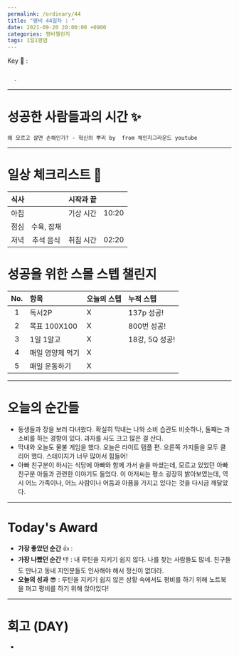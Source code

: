 ```yaml
---
permalink: /ordinary/44
title: "평비 44일차 : "
date: 2021-09-20 20:00:00 +0900
categories: 평비챌린지
tags: 1일1평범
---  
```

Key 🔑 : 
```

  - 
```

---
# 성공한 사람들과의 시간 ✨
`왜 모르고 살면 손해인가? - 혁신의 뿌리 by  from 체인지그라운드 youtube`

---
# 일상 체크리스트 📃

| 식사 |  | 시작과 끝 |  |
|:----:|:----:|:----:|:----:|
| 아침 |  | 기상 시간 | 10:20 |
| 점심 | 수육, 잡채 |  |  |
| 저녁 | 추석 음식 | 취침 시간 | 02:20 |

# 성공을 위한 스몰 스텝 챌린지

| No. | 항목 | 오늘의 스텝 | 누적 스텝 | 
|:----:|:----|:----|:----|
| 1 | 독서2P | X | 137p 성공! |
| 2 | 목표 100X100 | X | 800번 성공! |
| 3 | 1일 1알고 | X | 18강, 5Q 성공! |
| 4 | 매일 영양제 먹기 | X |  |
| 5 | 매일 운동하기 | X |  |

---
# 오늘의 순간들
- 동생들과 장을 보러 다녀왔다. 확실히 막내는 나와 소비 습관도 비슷하나, 둘째는 과소비를 하는 경향이 있다. 과자를 사도 크고 많은 걸 산다.  
- 막내와 오늘도 물불 게임을 했다. 오늘은 라이트 탬플 편. 오른쪽 가지들을 모두 클리어 했다. 스테이지가 너무 많아서 힘들어!  
- 아빠 친구분이 하시는 식당에 아빠와 함께 가서 술을 마셨는데, 모르고 있었던 아빠 친구분 아들과 관련한 이야기도 들었다. 이 아저씨는 평소 굉장히 밝아보였는데, 역시 어느 가족이나, 어느 사람이나 어둠과 아픔을 가지고 있다는 것을 다시금 깨달았다.

---
# Today's Award
- **가장 좋았던 순간** 👍 :  
- **가장 나빴던 순간** 👎 : 내 루틴을 지키기 쉽지 않다. 나를 찾는 사람들도 많네. 친구들도 만나고 동네 지인분들도 인사해야 해서 정신이 없더라.  
- **오늘의 성과** 😎 : 루틴을 지키기 쉽지 않은 상황 속에서도 평비를 하기 위해 노트북을 펴고 평비를 하기 위해 앉아있다!

---
# 회고 (DAY)
- 